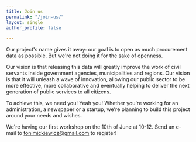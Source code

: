 ```yaml
---
title: Join us
permalink: "/join-us/"
layout: single
author_profile: false

---
```

Our project's name gives it away: our goal is to open as much procurement data as possible. But we're not doing it for the sake of openness.

Our vision is that releasing this data will greatly improve the work of civil servants inside government agencies, municipalities and regions. Our vision is that it will unleash a wave of innovation, allowing our public sector to be more effective, more collaborative and eventually helping to deliver the next generation of public services to all citizens.

To achieve this, we need you! Yeah you! Whether you're working for an administration, a newspaper or a startup, we're planning to build this project around your needs and wishes.

We're having our first workshop on the 10th of June at 10-12. Send an e-mail to [tonimickiewicz@gmail.com](mailto:tonimickiewicz@gmail.com) to register!
